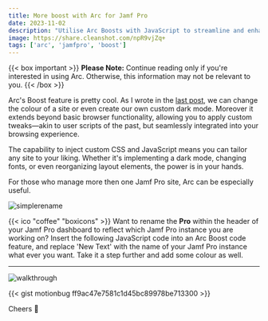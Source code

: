 ```yaml
---
title: More boost with Arc for Jamf Pro
date: 2023-11-02
description: "Utilise Arc Boosts with JavaScript to streamline and enhance multi-instance Jamf Pro management."
image: https://share.cleanshot.com/npR9vjZq+
tags: ['arc', 'jamfpro', 'boost']
---
```


{{< box important >}}
**Please Note:** Continue reading only if you're interested in using Arc. Otherwise, this information may not be relevant to you.
{{< /box >}}

Arc's Boost feature is pretty cool. As I wrote in the [last post](https://blog.motionbug.com/posts/dark-mode-with-arc/), we can change the colour of a site or even create our own custom dark mode. Moreover it extends beyond basic browser functionality, allowing you to apply custom tweaks—akin to user scripts of the past, but seamlessly integrated into your browsing experience.

The capability to inject custom CSS and JavaScript means you can tailor any site to your liking. Whether it's implementing a dark mode, changing fonts, or even reorganizing layout elements, the power is in your hands.

For those who manage more then one Jamf Pro site, Arc can be especially useful.

![simplerename](https://share.cleanshot.com/T135vBPZ+)

{{< ico "coffee" "boxicons" >}} Want to rename the **Pro** within the header of your Jamf Pro dashboard to reflect which Jamf Pro instance you are working on? Insert the following JavaScript code into an Arc Boost code feature, and replace 'New Text' with the name of your Jamf Pro instance what ever you want. Take it a step further and add some colour as well.

---
![walkthrough](https://share.cleanshot.com/D2RlNjKB+)

{{< gist motionbug ff9ac47e7581c1d45bc89978be713300 >}}

Cheers 🍻
